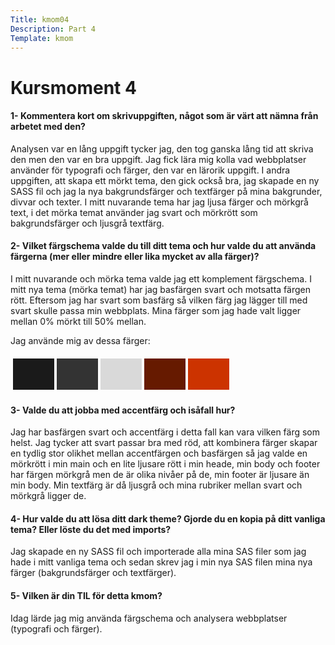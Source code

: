 ```yaml
---
Title: kmom04
Description: Part 4
Template: kmom
---
```



<div class="kmom-content">

<h1> Kursmoment 4 </h1>

<h4> 1- Kommentera kort om skrivuppgiften, något som är värt att nämna från arbetet med den?</h4>
<p> Analysen var en lång uppgift tycker jag, den tog ganska lång tid att skriva den men den var en bra uppgift. Jag fick lära mig kolla vad webbplatser använder för typografi och färger, den var en lärorik uppgift. I andra uppgiften, att skapa ett mörkt tema, den gick också bra, jag skapade en ny SASS fil och jag la nya bakgrundsfärger och textfärger på mina bakgrunder, divvar och texter. I mitt nuvarande tema har jag ljusa färger och mörkgrå text, i det mörka temat använder jag svart och mörkrött som bakgrundsfärger och ljusgrå textfärg. 
</p>

<h4>2- Vilket färgschema valde du till ditt tema och hur valde du att använda färgerna (mer eller mindre eller lika mycket av alla färger)?</h4>
<p> I mitt nuvarande och mörka tema valde jag ett komplement färgschema. I mitt nya tema (mörka temat) har jag basfärgen svart och motsatta färgen rött. Eftersom jag har svart som basfärg så vilken färg jag lägger till med svart skulle passa min webbplats. Mina färger som jag hade valt ligger mellan 0% mörkt till 50% mellan. 
</p>
<p> Jag använde mig av dessa färger:</p>

<table style="border-spacing: 4px; border-collapse: separate">
    <tr>
        <td style="height: 50px; width: 50px; background-color: #1a1a1a">
        <td style="height: 50px; width: 50px; background-color: #333">
        <td style="height: 50px; width: 50px; background-color: #d9d9d9">
        <td style="height: 50px; width: 50px; background-color: #661a00">
        <td style="height: 50px; width: 50px; background-color: #c30">
    </tr>
</table>

<h4> 3- Valde du att jobba med accentfärg och isåfall hur?</h4>
<p> Jag har basfärgen svart och accentfärg i detta fall kan vara vilken färg som helst. Jag tycker att svart passar bra med röd, att kombinera färger skapar en tydlig stor olikhet mellan accentfärgen och basfärgen så jag valde en mörkrött i min main och en lite ljusare rött i min heade, min body och footer har färgen mörkgrå men de är olika nivåer på de, min footer är ljusare än min body. Min textfärg är då ljusgrå och mina rubriker mellan svart och mörkgrå ligger de. 
</p>

<h4> 4- Hur valde du att lösa ditt dark theme? Gjorde du en kopia på ditt vanliga tema? Eller löste du det med imports?</h4>
<p> Jag skapade en ny SASS fil och importerade alla mina SAS filer som jag hade i mitt vanliga tema och sedan skrev jag i min nya SAS filen mina nya färger (bakgrundsfärger och textfärger). 
</p>

<h4> 5- Vilken är din TIL för detta kmom?</h4>
<p> Idag lärde jag mig använda färgschema och analysera webbplatser (typografi och färger).
</p>
</div>